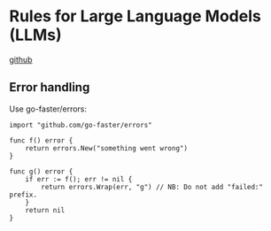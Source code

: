 # Rules for Large Language Models (LLMs)

[github](https://docs.github.com/en/copilot/how-tos/configure-custom-instructions/add-repository-instructions?tool=jetbrains#about-repository-custom-instructions-for-copilot-3)

## Error handling

Use go-faster/errors:

```
import "github.com/go-faster/errors"

func f() error {
    return errors.New("something went wrong")
}

func g() error {
    if err := f(); err != nil {
        return errors.Wrap(err, "g") // NB: Do not add "failed:" prefix.
    }
    return nil
}
```
